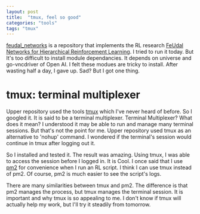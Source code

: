 ```yaml
---
layout: post
title:  "tmux, feel so good"
categories: "tools"
tags: "tmux"
---
```

[feudal_networks] is a repository that implements the RL research [FeUdal Networks for Hierarchical Reinforcement Learning]. I tried to run it today. But It's too difficult to install module dependancies. It depends on universe and go-vncdriver of Open AI. I felt these modues are tricky to install. After wasting half a day, I gave up. Sad? But I got one thing.

# tmux: terminal multiplexer
Upper repository used the tools [tmux] which I've never heard of before. So I googled it. It is said to be a terminal multiplexer. Terminal Multiplexer? What does it mean? I understood it may be able to run and manage many terminal sessions. But that's not the point for me. Upper repository used tmux as an alternative to 'nohup' command. I wondered if the terminal's session would continue in tmux after logging out it.

So I installed and tested it. The result was amazing. Using tmux, I was able to access the session before I logged in. It is Cool. I once said that I use [pm2] for convenience when I run an RL script. I think I can use tmux instead of pm2. Of course, pm2 is much easier to see the script's logs.

There are many similarities between tmux and pm2. The difference is that pm2 manages the process, but tmux manages the terminal session. It is important and why tmux is so appealing to me. I don't know if tmux will actually help my work, but I'll try it steadily from tomorrow.


[feudal_networks]: https://github.com/dmakian/feudal_networks
[FeUdal Networks for Hierarchical Reinforcement Learning]: https://arxiv.org/abs/1703.01161
[tmux]: https://github.com/tmux/tmux
[pm2]: http://pm2.keymetrics.io/
